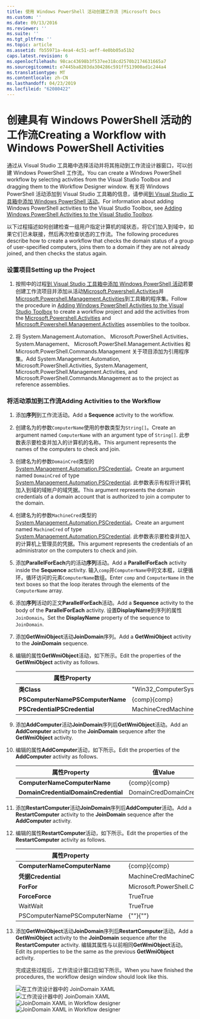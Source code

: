 ```yaml
---
title: 使用 Windows PowerShell 活动创建工作流 |Microsoft Docs
ms.custom: ''
ms.date: 09/13/2016
ms.reviewer: ''
ms.suite: ''
ms.tgt_pltfrm: ''
ms.topic: article
ms.assetid: fb55971a-4ea4-4c51-aeff-4e0bb05a51b2
caps.latest.revision: 6
ms.openlocfilehash: 98cac43698b3f537ee318cd2570b2174631665a7
ms.sourcegitcommit: e7445ba8203da304286c591ff513900ad1c244a4
ms.translationtype: MT
ms.contentlocale: zh-CN
ms.lasthandoff: 04/23/2019
ms.locfileid: "62080422"
---
```

# <a name="creating-a-workflow-with-windows-powershell-activities"></a><span data-ttu-id="38075-102">创建具有 Windows PowerShell 活动的工作流</span><span class="sxs-lookup"><span data-stu-id="38075-102">Creating a Workflow with Windows PowerShell Activities</span></span>

<span data-ttu-id="38075-103">通过从 Visual Studio 工具箱中选择活动并将其拖动到工作流设计器窗口，可以创建 Windows PowerShell 工作流。</span><span class="sxs-lookup"><span data-stu-id="38075-103">You can create a Windows PowerShell workflow by selecting activities from the Visual Studio Toolbox and dragging them to the Workflow Designer window.</span></span> <span data-ttu-id="38075-104">有关将 Windows PowerShell 活动添加到 Visual Studio 工具箱的信息，请参阅[到 Visual Studio 工具箱中添加 Windows PowerShell 活动](./adding-windows-powershell-activities-to-the-visual-studio-toolbox.md)。</span><span class="sxs-lookup"><span data-stu-id="38075-104">For information about adding Windows PowerShell activities to the Visual Studio Toolbox, see [Adding Windows PowerShell Activities to the Visual Studio Toolbox](./adding-windows-powershell-activities-to-the-visual-studio-toolbox.md).</span></span>

<span data-ttu-id="38075-105">以下过程描述如何创建检查一组用户指定计算机的域状态，将它们加入到域中，如果它们已未联接，然后再次检查状态的工作流。</span><span class="sxs-lookup"><span data-stu-id="38075-105">The following procedures describe how to create a workflow that checks the domain status of a group of user-specified computers, joins them to a domain if they are not already joined, and then checks the status again.</span></span>

### <a name="setting-up-the-project"></a><span data-ttu-id="38075-106">设置项目</span><span class="sxs-lookup"><span data-stu-id="38075-106">Setting up the Project</span></span>

1. <span data-ttu-id="38075-107">按照中的过程[到 Visual Studio 工具箱中添加 Windows PowerShell 活动](./adding-windows-powershell-activities-to-the-visual-studio-toolbox.md)若要创建工作流项目并添加从活动[Microsoft.Powershell.Activities](/dotnet/api/Microsoft.PowerShell.Activities)并[Microsoft.Powershell.Management.Activities](/dotnet/api/Microsoft.PowerShell.Management.Activities)到工具箱的程序集。</span><span class="sxs-lookup"><span data-stu-id="38075-107">Follow the procedure in [Adding Windows PowerShell Activities to the Visual Studio Toolbox](./adding-windows-powershell-activities-to-the-visual-studio-toolbox.md) to create a workflow project and add the activities from the [Microsoft.Powershell.Activities](/dotnet/api/Microsoft.PowerShell.Activities) and [Microsoft.Powershell.Management.Activities](/dotnet/api/Microsoft.PowerShell.Management.Activities) assemblies to the toolbox.</span></span>

2. <span data-ttu-id="38075-108">将 System.Management.Automation、 Microsoft.PowerShell.Activities、 System.Management、 Microsoft.PowerShell.Management.Activities 和 Microsoft.PowerShell.Commands.Management 关于项目添加为引用程序集。</span><span class="sxs-lookup"><span data-stu-id="38075-108">Add System.Management.Automation, Microsoft.PowerShell.Activities, System.Management, Microsoft.PowerShell.Management.Activities, and Microsoft.PowerShell.Commands.Management as to the project as reference assemblies.</span></span>

### <a name="adding-activities-to-the-workflow"></a><span data-ttu-id="38075-109">将活动添加到工作流</span><span class="sxs-lookup"><span data-stu-id="38075-109">Adding Activities to the Workflow</span></span>

1. <span data-ttu-id="38075-110">添加**序列**到工作流活动。</span><span class="sxs-lookup"><span data-stu-id="38075-110">Add a **Sequence** activity to the workflow.</span></span>

2. <span data-ttu-id="38075-111">创建名为的参数`ComputerName`使用的参数类型为`String[]`。</span><span class="sxs-lookup"><span data-stu-id="38075-111">Create an argument named `ComputerName` with an argument type of `String[]`.</span></span> <span data-ttu-id="38075-112">此参数表示要检查并加入的计算机的名称。</span><span class="sxs-lookup"><span data-stu-id="38075-112">This argument represents the names of the computers to check and join.</span></span>

3. <span data-ttu-id="38075-113">创建名为的参数`DomainCred`类型的[System.Management.Automation.PSCredential](/dotnet/api/System.Management.Automation.PSCredential)。</span><span class="sxs-lookup"><span data-stu-id="38075-113">Create an argument named `DomainCred` of type [System.Management.Automation.PSCredential](/dotnet/api/System.Management.Automation.PSCredential).</span></span> <span data-ttu-id="38075-114">此参数表示有权将计算机加入到域的域帐户的域凭据。</span><span class="sxs-lookup"><span data-stu-id="38075-114">This argument represents the domain credentials of a domain account that is authorized to join a computer to the domain.</span></span>

4. <span data-ttu-id="38075-115">创建名为的参数`MachineCred`类型的[System.Management.Automation.PSCredential](/dotnet/api/System.Management.Automation.PSCredential)。</span><span class="sxs-lookup"><span data-stu-id="38075-115">Create an argument named `MachineCred` of type [System.Management.Automation.PSCredential](/dotnet/api/System.Management.Automation.PSCredential).</span></span> <span data-ttu-id="38075-116">此参数表示要检查并加入的计算机上管理员的凭据。</span><span class="sxs-lookup"><span data-stu-id="38075-116">This argument represents the credentials of an administrator on the computers to check and join.</span></span>

5. <span data-ttu-id="38075-117">添加**ParallelForEach**内的活动**序列**活动。</span><span class="sxs-lookup"><span data-stu-id="38075-117">Add a **ParallelForEach** activity inside the **Sequence** activity.</span></span> <span data-ttu-id="38075-118">输入`comp`并`ComputerName`中的文本框，以便循环，循环访问的元素`ComputerName`数组。</span><span class="sxs-lookup"><span data-stu-id="38075-118">Enter `comp` and `ComputerName` in the text boxes so that the loop iterates through the elements of the `ComputerName` array.</span></span>

6. <span data-ttu-id="38075-119">添加**序列**活动的正文**ParallelForEach**活动。</span><span class="sxs-lookup"><span data-stu-id="38075-119">Add a **Sequence** activity to the body of the **ParallelForEach** activity.</span></span> <span data-ttu-id="38075-120">设置**DisplayName**到序列的属性`JoinDomain`。</span><span class="sxs-lookup"><span data-stu-id="38075-120">Set the **DisplayName** property of the sequence to `JoinDomain`.</span></span>

7. <span data-ttu-id="38075-121">添加**GetWmiObject**活动**JoinDomain**序列。</span><span class="sxs-lookup"><span data-stu-id="38075-121">Add a **GetWmiObject** activity to the **JoinDomain** sequence.</span></span>

8. <span data-ttu-id="38075-122">编辑的属性**GetWmiObject**活动，如下所示。</span><span class="sxs-lookup"><span data-stu-id="38075-122">Edit the properties of the **GetWmiObject** activity as follows.</span></span>

   |<span data-ttu-id="38075-123">属性</span><span class="sxs-lookup"><span data-stu-id="38075-123">Property</span></span>|<span data-ttu-id="38075-124">值</span><span class="sxs-lookup"><span data-stu-id="38075-124">Value</span></span>|
   |--------------|-----------|
   |<span data-ttu-id="38075-125">**类**</span><span class="sxs-lookup"><span data-stu-id="38075-125">**Class**</span></span>|<span data-ttu-id="38075-126">"Win32_ComputerSystem"</span><span class="sxs-lookup"><span data-stu-id="38075-126">"Win32_ComputerSystem"</span></span>|
   |<span data-ttu-id="38075-127">**PSComputerName**</span><span class="sxs-lookup"><span data-stu-id="38075-127">**PSComputerName**</span></span>|<span data-ttu-id="38075-128">{comp}</span><span class="sxs-lookup"><span data-stu-id="38075-128">{comp}</span></span>|
   |<span data-ttu-id="38075-129">**PSCredential**</span><span class="sxs-lookup"><span data-stu-id="38075-129">**PSCredential**</span></span>|<span data-ttu-id="38075-130">MachineCred</span><span class="sxs-lookup"><span data-stu-id="38075-130">MachineCred</span></span>|

9. <span data-ttu-id="38075-131">添加**AddComputer**活动**JoinDomain**序列后**GetWmiObject**活动。</span><span class="sxs-lookup"><span data-stu-id="38075-131">Add an **AddComputer** activity to the **JoinDomain** sequence after the **GetWmiObject** activity.</span></span>

10. <span data-ttu-id="38075-132">编辑的属性**AddComputer**活动，如下所示。</span><span class="sxs-lookup"><span data-stu-id="38075-132">Edit the properties of the **AddComputer** activity as follows.</span></span>

    |<span data-ttu-id="38075-133">属性</span><span class="sxs-lookup"><span data-stu-id="38075-133">Property</span></span>|<span data-ttu-id="38075-134">值</span><span class="sxs-lookup"><span data-stu-id="38075-134">Value</span></span>|
    |--------------|-----------|
    |<span data-ttu-id="38075-135">**ComputerName**</span><span class="sxs-lookup"><span data-stu-id="38075-135">**ComputerName**</span></span>|<span data-ttu-id="38075-136">{comp}</span><span class="sxs-lookup"><span data-stu-id="38075-136">{comp}</span></span>|
    |<span data-ttu-id="38075-137">**DomainCredential**</span><span class="sxs-lookup"><span data-stu-id="38075-137">**DomainCredential**</span></span>|<span data-ttu-id="38075-138">DomainCred</span><span class="sxs-lookup"><span data-stu-id="38075-138">DomainCred</span></span>|

11. <span data-ttu-id="38075-139">添加**RestartComputer**活动**JoinDomain**序列后**AddComputer**活动。</span><span class="sxs-lookup"><span data-stu-id="38075-139">Add a **RestartComputer** activity to the **JoinDomain** sequence after the **AddComputer** activity.</span></span>

12. <span data-ttu-id="38075-140">编辑的属性**RestartComputer**活动，如下所示。</span><span class="sxs-lookup"><span data-stu-id="38075-140">Edit the properties of the **RestartComputer** activity as follows.</span></span>

    |<span data-ttu-id="38075-141">属性</span><span class="sxs-lookup"><span data-stu-id="38075-141">Property</span></span>|<span data-ttu-id="38075-142">值</span><span class="sxs-lookup"><span data-stu-id="38075-142">Value</span></span>|
    |--------------|-----------|
    |<span data-ttu-id="38075-143">**ComputerName**</span><span class="sxs-lookup"><span data-stu-id="38075-143">**ComputerName**</span></span>|<span data-ttu-id="38075-144">{comp}</span><span class="sxs-lookup"><span data-stu-id="38075-144">{comp}</span></span>|
    |<span data-ttu-id="38075-145">**凭据**</span><span class="sxs-lookup"><span data-stu-id="38075-145">**Credential**</span></span>|<span data-ttu-id="38075-146">MachineCred</span><span class="sxs-lookup"><span data-stu-id="38075-146">MachineCred</span></span>|
    |<span data-ttu-id="38075-147">**For**</span><span class="sxs-lookup"><span data-stu-id="38075-147">**For**</span></span>|<span data-ttu-id="38075-148">Microsoft.PowerShell.Commands.WaitForServiceTypes.PowerShell</span><span class="sxs-lookup"><span data-stu-id="38075-148">Microsoft.PowerShell.Commands.WaitForServiceTypes.PowerShell</span></span>|
    |<span data-ttu-id="38075-149">**Force**</span><span class="sxs-lookup"><span data-stu-id="38075-149">**Force**</span></span>|<span data-ttu-id="38075-150">True</span><span class="sxs-lookup"><span data-stu-id="38075-150">True</span></span>|
    |<span data-ttu-id="38075-151">Wait</span><span class="sxs-lookup"><span data-stu-id="38075-151">Wait</span></span>|<span data-ttu-id="38075-152">True</span><span class="sxs-lookup"><span data-stu-id="38075-152">True</span></span>|
    |<span data-ttu-id="38075-153">PSComputerName</span><span class="sxs-lookup"><span data-stu-id="38075-153">PSComputerName</span></span>|<span data-ttu-id="38075-154">{""}</span><span class="sxs-lookup"><span data-stu-id="38075-154">{""}</span></span>|

13. <span data-ttu-id="38075-155">添加**GetWmiObject**活动**JoinDomain**序列后**RestartComputer**活动。</span><span class="sxs-lookup"><span data-stu-id="38075-155">Add a **GetWmiObject** activity to the **JoinDomain** sequence after the **RestartComputer** activity.</span></span> <span data-ttu-id="38075-156">编辑其属性与以前相同**GetWmiObject**活动。</span><span class="sxs-lookup"><span data-stu-id="38075-156">Edit its properties to be the same as the previous **GetWmiObject** activity.</span></span>

    <span data-ttu-id="38075-157">完成这些过程后，工作流设计窗口应如下所示。</span><span class="sxs-lookup"><span data-stu-id="38075-157">When you have finished the procedures, the workflow design window should look like this.</span></span>

    <span data-ttu-id="38075-158">![在工作流设计器中的 JoinDomain XAML](../media/joindomainworkflow.png)
    ![工作流设计器中的 JoinDomain XAML](../media/joindomainworkflow.png "JoinDomainWorkflow")</span><span class="sxs-lookup"><span data-stu-id="38075-158">![JoinDomain XAML in Workflow designer](../media/joindomainworkflow.png)
![JoinDomain XAML in Workflow designer](../media/joindomainworkflow.png "JoinDomainWorkflow")</span></span>